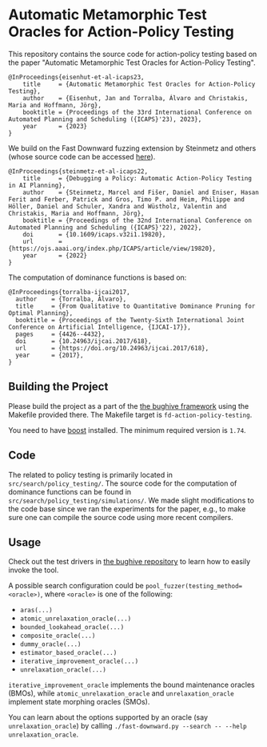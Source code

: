 # Automatic Metamorphic Test Oracles for Action-Policy Testing

This repository contains the source code for action-policy testing based on the paper "Automatic Metamorphic Test Oracles for Action-Policy Testing".

```
@InProceedings{eisenhut-et-al-icaps23, 
    title     = {Automatic Metamorphic Test Oracles for Action-Policy Testing},
    author    = {Eisenhut, Jan and Torralba, Álvaro and Christakis, Maria and Hoffmann, Jörg},
    booktitle = {Proceedings of the 33rd International Conference on Automated Planning and Scheduling ({ICAPS}'23), 2023},
    year      = {2023}
}
```

We build on the Fast Downward fuzzing extension by Steinmetz and others (whose source code can be accessed [here](https://doi.org/10.5281/zenodo.6323289)).

```
@InProceedings{steinmetz-et-al-icaps22, 
    title     = {Debugging a Policy: Automatic Action-Policy Testing in AI Planning},
    author    = {Steinmetz, Marcel and Fišer, Daniel and Eniser, Hasan Ferit and Ferber, Patrick and Gros, Timo P. and Heim, Philippe and Höller, Daniel and Schuler, Xandra and Wüstholz, Valentin and Christakis, Maria and Hoffmann, Jörg},
    booktitle = {Proceedings of the 32nd International Conference on Automated Planning and Scheduling ({ICAPS}'22), 2022},
    doi       = {10.1609/icaps.v32i1.19820}, 
    url       = {https://ojs.aaai.org/index.php/ICAPS/article/view/19820}, 
    year      = {2022}
}
```

The computation of dominance functions is based on:

```
@InProceedings{torralba-ijcai2017,
  author    = {Torralba, Álvaro},
  title     = {From Qualitative to Quantitative Dominance Pruning for Optimal Planning},
  booktitle = {Proceedings of the Twenty-Sixth International Joint Conference on Artificial Intelligence, {IJCAI-17}},
  pages     = {4426--4432},
  doi       = {10.24963/ijcai.2017/618},
  url       = {https://doi.org/10.24963/ijcai.2017/618},
  year      = {2017},
}
```

## Building the Project

Please build the project as a part of the [the bughive framework](https://github.com/fai-saarland/bughive/) using the Makefile provided there. The Makefile target is `fd-action-policy-testing`.

You need to have [boost](https://www.boost.org/) installed. The minimum required version is `1.74`.

## Code

The related to policy testing is primarily located in `src/search/policy_testing/`. 
The source code for the computation of dominance functions can be found in `src/search/policy_testing/simulations/`.
We made slight modifications to the code base since we ran the experiments for the paper, e.g., to make sure one can compile the source code using more recent compilers.

## Usage

Check out the test drivers in [the bughive repository](https://github.com/fai-saarland/bughive/tree/master/test_drivers) to learn how to easily invoke the tool. 

A possible search configuration could be `pool_fuzzer(testing_method=<oracle>)`, where `<oracle>` is one of the following:

* `aras(...)`
* `atomic_unrelaxation_oracle(...)`
* `bounded_lookahead_oracle(...)`
* `composite_oracle(...)`
* `dummy_oracle(...)`
* `estimator_based_oracle(...)`
* `iterative_improvement_oracle(...)`
* `unrelaxation_oracle(...)`

`iterative_improvement_oracle` implements the bound maintenance oracles (BMOs), while `atomic_unrelaxation_oracle` and `unrelaxation_oracle` implement state morphing oracles (SMOs).

You can learn about the options supported by an oracle (say `unrelaxation_oracle`) by calling `./fast-downward.py --search -- --help unrelaxation_oracle`.


